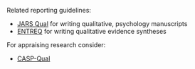 Related reporting guidelines:

* [JARS Qual](https://apastyle.apa.org/jars/qualitative) for writing qualitative, psychology manuscripts
* [ENTREQ](https://www.equator-network.org/reporting-guidelines/entreq/) for writing qualitative evidence syntheses

<!-- For **designing** research consider:

* [#TODO](https://www.google.com){.todo} -->

For appraising research consider:

* [CASP-Qual](https://www.google.com)
